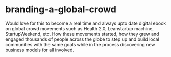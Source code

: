 branding-a-global-crowd
=======================

Would love for this to become a real time and always upto date digital ebook on global crowd movements such as Health 2.0, Leanstartup machine, StartupWeekend, etc. How these movements started, how they grew and engaged thousands of people across the globe to step up and build local communities with the same goals while in the process discovering new business models for all involved.
